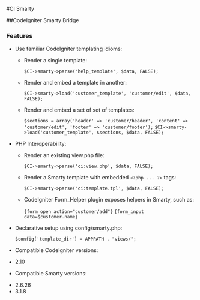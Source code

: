 #CI Smarty

##CodeIgniter Smarty Bridge

### Features
 
* Use familiar CodeIgniter templating idioms:

	+ Render a single template: 
	
		`$CI->smarty->parse('help_template', $data, FALSE);`
	
	+ Render and embed a template in another:
	 
		`$CI->smarty->load('customer_template', 'customer/edit', $data, FALSE);`

	+ Render and embed a set of set of templates:
	
		`$sections = array('header' => 'customer/header', 'content' => 'customer/edit', 'footer' => 'customer/footer');`
		`$CI->smarty->load('customer_template', $sections, $data, FALSE);`
	
* PHP Interoperability:

	+ Render an existing view.php file:
	
		`$CI->smarty->parse('ci:view.php', $data, FALSE);`

	+ Render a Smarty template with embedded `<?php ... ?>` tags:
	
		`$CI->smarty->parse('ci:template.tpl', $data, FALSE);`
	
	+ CodeIgniter Form_Helper plugin exposes helpers in Smarty, such as:
	
		`{form_open action="customer/add"}`
		`{form_input data=$customer.name}`

* Declarative setup using config/smarty.php:

	`$config['template_dir'] = APPPATH . "views/";`
	
	
* Compatible CodeIgniter versions:
 + 2.10
* Compatible Smarty versions:
 + 2.6.26
 + 3.1.8	
